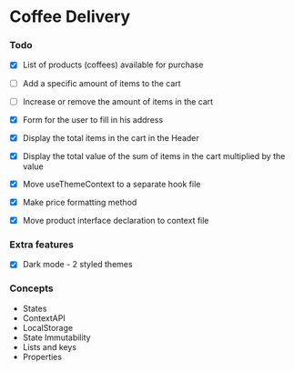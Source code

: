 # Coffee Delivery

### Todo
- [X] List of products (coffees) available for purchase

- [ ] Add a specific amount of items to the cart

- [ ] Increase or remove the amount of items in the cart

- [X] Form for the user to fill in his address

- [X] Display the total items in the cart in the Header

- [X] Display the total value of the sum of items in the cart multiplied by the value

- [X] Move useThemeContext to a separate hook file

- [X] Make price formatting method

- [X] Move product interface declaration to context file

### Extra features
- [X] Dark mode - 2 styled themes

### Concepts
- States
- ContextAPI
- LocalStorage
- State Immutability
- Lists and keys
- Properties